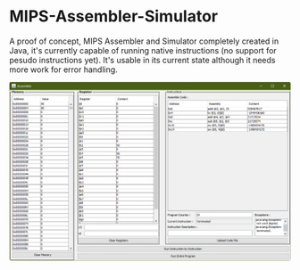 # MIPS-Assembler-Simulator
 
A proof of concept, MIPS Assembler and Simulator completely created in Java, it's currently capable of running native instructions (no support for pesudo instructions yet). It's usable in its current state although it needs more work for error handling.

![Screenshot of Application](https://github.com/ahmed-dardery/MIPS-Assembler-Simulator/blob/master/images/screenshot.png)
